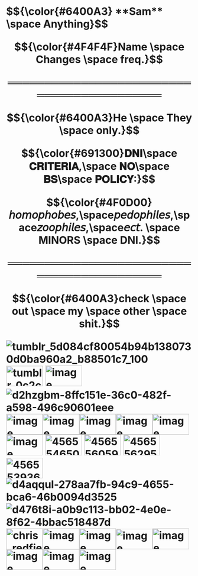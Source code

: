 <h1>$${\color{#6400A3} **Sam** \space Anything}$$ 
 <p align="Center">$${\color{#4F4F4F}Name \space Changes \space freq.}$$


<p align="Center">══════════════════════════════════════════
<p align="Center">$${\color{#6400A3}He \space They \space only.}$$
<p align="Center">$${\color{#691300}𝐃𝐍𝐈\space 𝐂𝐑𝐈𝐓𝐄𝐑𝐈𝐀,\space 𝐍𝐎\space 𝐁𝐒\space 𝐏𝐎𝐋𝐈𝐂𝐘:}$$
 <p align="Center">$${\color{#4F0D00}𝘩𝘰𝘮𝘰𝘱𝘩𝘰𝘣𝘦𝘴,\space𝘱𝘦𝘥𝘰𝘱𝘩𝘪𝘭𝘦𝘴,\space𝘻𝘰𝘰𝘱𝘩𝘪𝘭𝘦𝘴,\space𝘦𝘤𝘵. \space MINORS \space DNI.}$$
<p align="Center">══════════════════════════════════════════
 <p align="Center">$${\color{#6400A3}check \space out \space my \space other \space shit.}$$


 
![tumblr_5d084cf80054b94b1380730d0ba960a2_b88501c7_100](https://github.com/user-attachments/assets/a35b0b1f-7d77-407c-9dc5-d55a89689044)
<img width="99" height="55" alt="tumblr_0c2c504e3726516ec87b5262ac4a2e35_ef07b611_100" src="https://github.com/user-attachments/assets/d6f03c88-a833-4f73-ae41-56e92fdd9eea" />
<img width="99" height="56" alt="image" src="https://github.com/user-attachments/assets/cdd81a5b-03a0-4b31-8b1f-4a294223faab" />
![d2hzgbm-8ffc151e-36c0-482f-a598-496c90601eee](https://github.com/user-attachments/assets/774bd34e-8d38-47a7-a980-d41efeb0b3c2)<img width="99" height="56" alt="image" src="https://github.com/user-attachments/assets/cfe76b81-3058-4688-9dc5-814fac680e62" /><img width="99" height="56" alt="image" src="https://github.com/user-attachments/assets/e952c360-bbc9-4830-849d-5e1a3e579636" /><img width="99" height="56" alt="image" src="https://github.com/user-attachments/assets/f225a9f7-67d2-4057-bb84-01f9a103963a" /><img width="99" height="56" alt="image" src="https://github.com/user-attachments/assets/e3b8971a-e4f6-4fea-9d43-fc5e2e925a2a" /><img width="99" height="56" alt="image" src="https://github.com/user-attachments/assets/12c11fe7-807d-43b6-ae52-3e52c0a7fc7e" />
<img width="99" height="56" alt="image" src="https://github.com/user-attachments/assets/89e04a6a-7b9d-4e42-b21b-c32274f30284" />
<img width="99" height="56" alt="456554650-75d529fa-094f-4653-ad01-24750225acdc" src="https://github.com/user-attachments/assets/e7110298-b326-4e2f-a996-0b10b6a1772b" />
<img width="99" height="56" alt="456556059-8bc012be-05c3-4be4-a751-c78906abfd23" src="https://github.com/user-attachments/assets/438c7d66-b8f2-4b6d-803c-76a8cfb2c045" />
<img width="99" height="56" alt="456556295-6aa85003-997e-4688-aba6-e3b9b1de79ac" src="https://github.com/user-attachments/assets/137aa949-7014-46c4-b2c7-2379485aca98" />
<img width="99" height="55" alt="456553936-86b4f441-69e5-49fe-a54f-21ef25ab266e" src="https://github.com/user-attachments/assets/ec4a8f14-4616-403a-8c71-e5933c602c35" />
![d4aqqul-278aa7fb-94c9-4655-bca6-46b0094d3525](https://github.com/user-attachments/assets/3254d937-10e6-4c65-989d-71c4125684f9)
![d476t8i-a0b9c113-bb02-4e0e-8f62-4bbac518487d](https://github.com/user-attachments/assets/b8807179-813e-4789-bb66-792da4f866fa)<img width="99" height="56" alt="chris_redfield_stamp_1_by_claire_revelations_d9r44wo-fullview" src="https://github.com/user-attachments/assets/822b216a-4f04-4a06-bba9-1b368964c17f" /><img width="99" height="56" alt="image" src="https://github.com/user-attachments/assets/c135aacb-b867-40bb-abc3-42fadc79651a" /><img width="99" height="56" alt="image" src="https://github.com/user-attachments/assets/4940b6f5-ef93-45a8-b409-b80d86791942" /><img width="99" height="55" alt="image" src="https://github.com/user-attachments/assets/8d9941b4-077b-48a6-aaf0-cf6da317f19f" /><img width="99" height="56" alt="image" src="https://github.com/user-attachments/assets/8bf7c261-20cb-48d5-b7f2-7c754edd214a" /><img width="99" height="56" alt="image" src="https://github.com/user-attachments/assets/080ff6bb-b5f5-4137-ac6c-2b310537c543" /><img width="99" height="56" alt="image" src="https://github.com/user-attachments/assets/80c96fd0-bef8-4685-8cbc-50d670fc0111" /><img width="99" height="56" alt="image" src="https://github.com/user-attachments/assets/9c47b482-d509-48da-a7f1-16dbf24e797d" />










